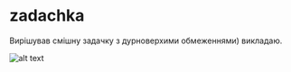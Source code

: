 # zadachka
Вирішував смішну задачку з дурноверхими обмеженнями) викладаю.


![alt text](zadachka/https://github.com/Brodajnik/zadachka/blob/main/kod_consol.png "Описание будет тут")
